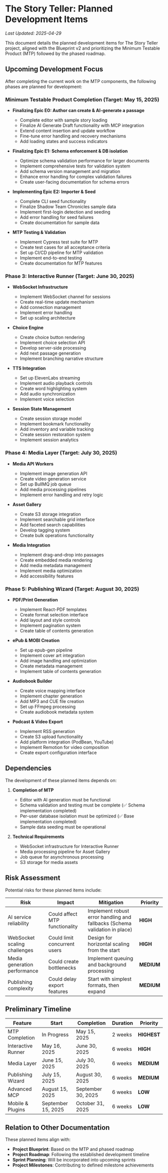 # The Story Teller: Planned Development Items

*Last Updated: 2025-04-29*

This document details the planned development items for The Story Teller project, aligned with the Blueprint v2 and prioritizing the Minimum Testable Product (MTP) followed by the phased roadmap.

## Upcoming Development Focus

After completing the current work on the MTP components, the following phases are planned for development:

### Minimum Testable Product Completion (Target: May 15, 2025)

- **Finalizing Epic E0: Author can create & AI-generate a passage**
  - Complete editor with sample story loading
  - Finalize AI Generate Draft functionality with MCP integration
  - Extend content insertion and update workflow
  - Fine-tune error handling and recovery mechanisms
  - Add loading states and success indicators

- **Finalizing Epic E1: Schema enforcement & DB isolation**
  - Optimize schema validation performance for larger documents
  - Implement comprehensive tests for validation system
  - Add schema version management and migration
  - Enhance error handling for complex validation failures
  - Create user-facing documentation for schema errors

- **Implementing Epic E2: Importer & Seed**
  - Complete CLI seed functionality
  - Finalize Shadow Team Chronicles sample data
  - Implement first-login detection and seeding
  - Add error handling for seed failures
  - Create documentation for sample data

- **MTP Testing & Validation**
  - Implement Cypress test suite for MTP
  - Create test cases for all acceptance criteria
  - Set up CI/CD pipeline for MTP validation
  - Implement end-to-end testing
  - Create documentation for MTP features

### Phase 3: Interactive Runner (Target: June 30, 2025)

- **WebSocket Infrastructure**
  - Implement WebSocket channel for sessions
  - Create real-time update mechanism
  - Add connection management
  - Implement error handling
  - Set up scaling architecture

- **Choice Engine**
  - Create choice button rendering
  - Implement choice selection API
  - Develop server-side processing
  - Add next passage generation
  - Implement branching narrative structure

- **TTS Integration**
  - Set up ElevenLabs streaming
  - Implement audio playback controls
  - Create word highlighting system
  - Add audio synchronization
  - Implement voice selection

- **Session State Management**
  - Create session storage model
  - Implement bookmark functionality
  - Add inventory and variable tracking
  - Create session restoration system
  - Implement session analytics

### Phase 4: Media Layer (Target: July 30, 2025)

- **Media API Workers**
  - Implement image generation API
  - Create video generation service
  - Set up BullMQ job queue
  - Add media processing pipelines
  - Implement error handling and retry logic

- **Asset Gallery**
  - Create S3 storage integration
  - Implement searchable grid interface
  - Add faceted search capabilities
  - Develop tagging system
  - Create bulk operations functionality

- **Media Integration**
  - Implement drag-and-drop into passages
  - Create embedded media rendering
  - Add media metadata management
  - Implement media optimization
  - Add accessibility features

### Phase 5: Publishing Wizard (Target: August 30, 2025)

- **PDF/Print Generation**
  - Implement React-PDF templates
  - Create format selection interface
  - Add layout and style controls
  - Implement pagination system
  - Create table of contents generation

- **ePub & MOBI Creation**
  - Set up epub-gen pipeline
  - Implement cover art integration
  - Add image handling and optimization
  - Create metadata management
  - Implement table of contents generation

- **Audiobook Builder**
  - Create voice mapping interface
  - Implement chapter generation
  - Add MP3 and CUE file creation
  - Set up FFmpeg processing
  - Create audiobook metadata system

- **Podcast & Video Export**
  - Implement RSS generation
  - Create S3 upload functionality
  - Add platform integration (PodBean, YouTube)
  - Implement Remotion for video composition
  - Create export configuration interface

## Dependencies

The development of these planned items depends on:

1. **Completion of MTP**
   - Editor with AI generation must be functional
   - Schema validation and testing must be complete (✅ Schema implementation completed)
   - Per-user database isolation must be optimized (✅ Base implementation completed)
   - Sample data seeding must be operational

2. **Technical Requirements**
   - WebSocket infrastructure for Interactive Runner
   - Media processing pipeline for Asset Gallery
   - Job queue for asynchronous processing
   - S3 storage for media assets

## Risk Assessment

Potential risks for these planned items include:

| Risk | Impact | Mitigation | Priority |
|------|--------|------------|----------|
| AI service reliability | Could affect MTP functionality | Implement robust error handling and fallbacks (Schema validation in place) | **HIGH** |
| WebSocket scaling challenges | Could limit concurrent users | Design for horizontal scaling from the start | **HIGH** |
| Media generation performance | Could create bottlenecks | Implement queuing and background processing | **MEDIUM** |
| Publishing complexity | Could delay export features | Start with simplest formats, then expand | **MEDIUM** |

## Preliminary Timeline

| Feature | Start | Completion | Duration | Priority |
|---------|-------|------------|----------|----------|
| MTP Completion | In Progress | May 15, 2025 | 2 weeks | **HIGHEST** |
| Interactive Runner | May 16, 2025 | June 30, 2025 | 6 weeks | **HIGH** |
| Media Layer | June 15, 2025 | July 30, 2025 | 6 weeks | **MEDIUM** |
| Publishing Wizard | July 15, 2025 | August 30, 2025 | 6 weeks | **MEDIUM** |
| Advanced MCP | August 15, 2025 | September 30, 2025 | 6 weeks | **LOW** |
| Mobile & Plugins | September 15, 2025 | October 31, 2025 | 6 weeks | **LOW** |

## Relation to Other Documentation

These planned items align with:

- **Project Blueprint**: Based on the MTP and phased roadmap
- **Project Roadmap**: Following the established development timeline
- **Sprint Planning**: Will be incorporated into upcoming sprints
- **Project Milestones**: Contributing to defined milestone achievements
